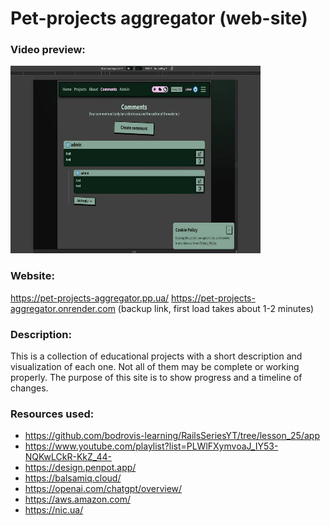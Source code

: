 # Pet-projects aggregator (web-site)

### Video preview:
<a href="https://firebasestorage.googleapis.com/v0/b/projects-aggregator-database.appspot.com/o/pet_projects.mp4?alt=media&token=e6d65067-ae8b-443f-8eb9-6b311655b828">
    <img src="./pet_projects.webp" alt="video preview" width="400" height="300">
</a>

### Website:
https://pet-projects-aggregator.pp.ua/
https://pet-projects-aggregator.onrender.com (backup link, first load takes about 1-2 minutes)

### Description:
This is a collection of educational projects with a short description and visualization of each one. Not all of them may be complete or working properly. The purpose of this site is to show progress and a timeline of changes.

### Resources used:
- https://github.com/bodrovis-learning/RailsSeriesYT/tree/lesson_25/app
- https://www.youtube.com/playlist?list=PLWlFXymvoaJ_IY53-NQKwLCkR-KkZ_44-
- https://design.penpot.app/
- https://balsamiq.cloud/
- https://openai.com/chatgpt/overview/
- https://aws.amazon.com/
- https://nic.ua/
